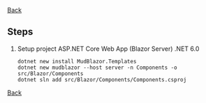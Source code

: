 [Back](../../../README.md)

## Steps

 1. Setup project
    ASP.NET Core Web App (Blazor Server) .NET 6.0
    ```
    dotnet new install MudBlazor.Templates
    dotnet new mudblazor --host server -n Components -o src/Blazor/Components
    dotnet sln add src/Blazor/Components/Components.csproj

    ```        








[Back](../../../README.md)